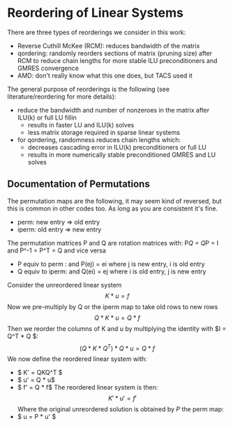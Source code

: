 # Reordering of Linear Systems

There are three types of reorderings we consider in this work:
- Reverse Cuthill McKee (RCM): reduces bandwidth of the matrix
- qordering: randomly reorders sections of matrix (pruning size) after RCM to reduce chain lengths
    for more stable ILU preconditioners and GMRES convergence
- AMD: don't really know what this one does, but TACS used it

The general purpose of reorderings is the following (see literature/reordering for more details):
- reduce the bandwidth and number of nonzeroes in the matrix after ILU(k) or full LU fillin
    - results in faster LU and ILU(k) solves
    - less matrix storage required in sparse linear systems
- for qordering, randomness reduces chain lengths which:
    - decreases cascading error in ILU(k) preconditioners or full LU
    - results in more numerically stable preconditioned GMRES and LU solves

## Documentation of Permutations

The permutation maps are the following, it may seem kind of reversed, but this is
common in other codes too. As long as you are consistent it's fine.
- perm: new entry => old entry
- iperm: old entry => new entry

The permutation matrices P and Q are rotation matrices with:
P*Q = Q*P = I and P^-1 = P^T = Q and vice versa
- P equiv to perm : and P(ej) = ei where j is new entry, i is old entry
- Q equiv to iperm: and Q(ei) = ej where i is old entry, j is new entry

Consider the unreordered linear system
   $$ K*u = f $$
Now we pre-multiply by Q or the iperm map to take old rows to new rows
   $$ Q*K*u = Q*f $$
Then we reorder the columns of K and u by multiplying the
identity with $I = Q^T * Q $:
   $$ (Q*K*Q^T) * Q*u = Q*f $$
We now define the reordered linear system with:
- $ K' = QKQ^T $
- $ u' = Q * u$
- $ f' = Q * f$
The reordered linear system is then:
   $$ K' * u' = f' $$
Where the original unreordered solution is obtained by $P$ the perm map:
- $ u = P * u' $